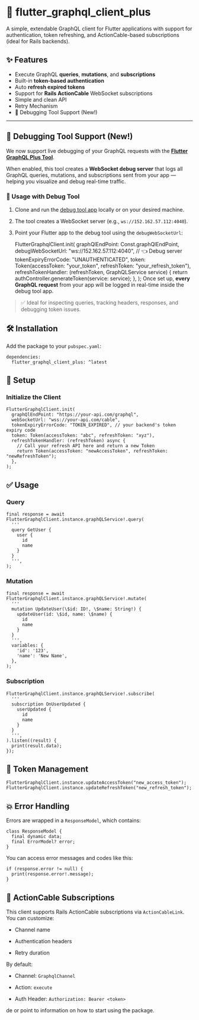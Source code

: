 
# 🚀 flutter_graphql_client_plus

A simple, extendable GraphQL client for Flutter applications with support for authentication, token refreshing, and ActionCable-based subscriptions (ideal for Rails backends).

## ✨ Features

- Execute GraphQL **queries**, **mutations**, and **subscriptions**
- Built-in **token-based authentication**
- Auto **refresh expired tokens**
- Support for **Rails ActionCable** WebSocket subscriptions
- Simple and clean API
- Retry Mechanism
- 🧪 Debugging Tool Support (New!)

---

## 🧪 Debugging Tool Support (New!)

We now support live debugging of your GraphQL requests with the  [**Flutter GraphQL Plus Tool**](https://github.com/muhsindev4/flutter_graphql_plus_tool).

When enabled, this tool creates a  **WebSocket debug server**  that logs all GraphQL queries, mutations, and subscriptions sent from your app — helping you visualize and debug real-time traffic.

### 🔌 Usage with Debug Tool

1.  Clone and run the  [debug tool app](https://github.com/muhsindev4/flutter_graphql_plus_tool)  locally or on your desired machine.

2.  The tool creates a WebSocket server (e.g.,  `ws://152.162.57.112:4040`).

3.  Point your Flutter app to the debug tool using the  `debugWebSocketUrl`:

      FlutterGraphqlClient.init(
      graphQlEndPoint: Const.graphQlEndPoint,
      debugWebSocketUrl: "ws://152.162.57.112:4040", // 👈 Debug server
      tokenExpiryErrorCode: "UNAUTHENTICATED",
      token: Token(accessToken: "your_token", refreshToken: "your_refresh_token"),
      refreshTokenHandler: (refreshToken, GraphQLService service) {
        return authController.generateToken(service: service);
      },
    );
    Once set up,  **every GraphQL request**  from your app will be logged in real-time inside the debug tool app.

> ✅ Ideal for inspecting queries, tracking headers, responses, and debugging token issues.


## 🛠 Installation

Add the package to your `pubspec.yaml`:


    dependencies:
      flutter_graphql_client_plus: ^latest 



## 🔧 Setup

### Initialize the Client

    FlutterGraphqlClient.init(
      graphQlEndPoint: "https://your-api.com/graphql",
      webSocketUrl: "wss://your-api.com/cable",
      tokenExpiryErrorCode: "TOKEN_EXPIRED", // your backend's token expiry code
      token: Token(accessToken: "abc", refreshToken: "xyz"),
      refreshTokenHandler: (refreshToken) async {
        // Call your refresh API here and return a new Token
        return Token(accessToken: "newAccessToken", refreshToken: "newRefreshToken");
      },
    );


## ✅ Usage

### Query

    final response = await FlutterGraphqlClient.instance.graphQLService!.query(
      '''
      query GetUser {
        user {
          id
          name
        }
      }
      ''',
    );


### Mutation

    final response = await FlutterGraphqlClient.instance.graphQLService!.mutate(
      '''
      mutation UpdateUser(\$id: ID!, \$name: String!) {
        updateUser(id: \$id, name: \$name) {
          id
          name
        }
      }
      ''',
      variables: {
        'id': '123',
        'name': 'New Name',
      },
    );

### Subscription

    FlutterGraphqlClient.instance.graphQLService!.subscribe(
      '''
      subscription OnUserUpdated {
        userUpdated {
          id
          name
        }
      }
      ''',
    ).listen((result) {
      print(result.data);
    });

##  🧪 Token Management

    FlutterGraphqlClient.instance.updateAccessToken("new_access_token");
    FlutterGraphqlClient.instance.updateRefreshToken("new_refresh_token");

##  💥 Error Handling
Errors are wrapped in a `ResponseModel`, which contains:

    class ResponseModel {
      final dynamic data;
      final ErrorModel? error;
    }

You can access error messages and codes like this:

    if (response.error != null) {
      print(response.error!.message);
    }
## 📡 ActionCable Subscriptions

This client supports Rails ActionCable subscriptions via  `ActionCableLink`. You can customize:

-   Channel name

-   Authentication headers

-   Retry duration


By default:

-   Channel:  `GraphqlChannel`

-   Action:  `execute`

-   Auth Header:  `Authorization: Bearer <token>`

de or point to information on how to
start using the package.

